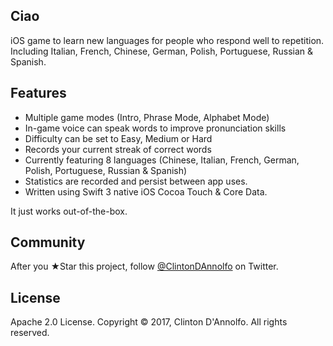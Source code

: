 ## Ciao

iOS game to learn new languages for people who respond well to repetition. Including Italian, French, Chinese, German, Polish, Portuguese, Russian & Spanish.

## Features
- Multiple game modes (Intro, Phrase Mode, Alphabet Mode)
- In-game voice can speak words to improve pronunciation skills
- Difficulty can be set to Easy, Medium or Hard
- Records your current streak of correct words
- Currently featuring 8 languages (Chinese, Italian, French, German, Polish, Portuguese, Russian & Spanish)
- Statistics are recorded and persist between app uses.
- Written using Swift 3 native iOS Cocoa Touch & Core Data.

It just works out-of-the-box.

## Community

After you ★Star this project, follow [@ClintonDAnnolfo](https://twitter.com/clintondannolfo)
on Twitter.

## License

Apache 2.0 License. Copyright © 2017, Clinton D'Annolfo. All rights reserved.
